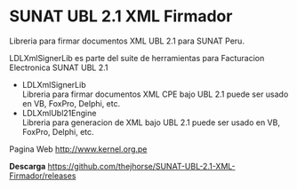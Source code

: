 # SUNAT UBL 2.1 XML Firmador
Libreria para firmar documentos XML UBL 2.1 para SUNAT Peru.

LDLXmlSignerLib es parte del suite de herramientas para Facturacion Electronica SUNAT UBL 2.1

- LDLXmlSignerLib<br>
    Libreria para firmar documentos XML CPE bajo UBL 2.1 puede ser usado en VB, FoxPro, Delphi, etc.
- LDLXmlUbl21Engine<br>
    Libreria para generacion de XML bajo UBL 2.1 puede ser usado en VB, FoxPro, Delphi, etc.

Pagina Web http://www.kernel.org.pe

<b>Descarga</b>
https://github.com/thejhorse/SUNAT-UBL-2.1-XML-Firmador/releases
